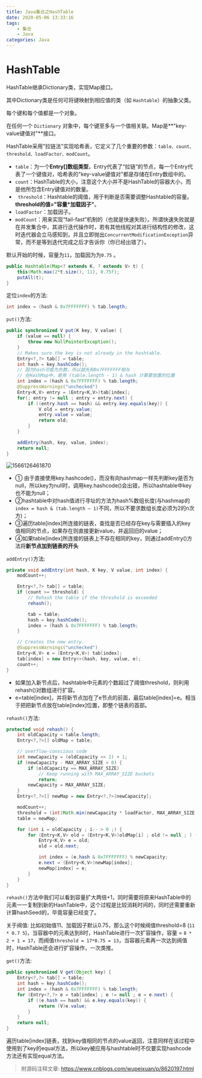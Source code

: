 ```yaml
---
title: Java集合之HashTable
date: 2020-05-06 13:33:16
tags: 
    - 集合
    - Java
categories: Java
---
```

# HashTable

HashTable继承Dictionary类，实现Map接口。

其中Dictionary类是任何可将键映射到相应值的类（如 `Hashtable`）的抽象父类。

每个键和每个值都是一个对象。

在任何一个 `Dictionary` 对象中，每个键至多与一个值相关联。Map是**"key-value键值对"**接口。

HashTable采用"拉链法"实现哈希表，它定义了几个重要的参数：`table、count、threshold、loadFactor、modCount`。

*  `table`：为一个**Entry[]数组类型**，Entry代表了“拉链”的节点，每一个Entry代表了一个键值对，哈希表的"key-value键值对"都是存储在Entry数组中的。
* `count`：HashTable的大小，注意这个大小并不是HashTable的容器大小，而是他所包含Entry键值对的数量。
* ` threshold`：Hashtable的阈值，用于判断是否需要调整Hashtable的容量。**threshold的值="容量*加载因子"**。
* `loadFactor`：加载因子。
*  `modCount`：用来实现“fail-fast”机制的（也就是快速失败）。所谓快速失败就是在并发集合中，其进行迭代操作时，若有其他线程对其进行结构性的修改，这时迭代器会立马感知到，并且立即抛出`ConcurrentModificationException`异常，而不是等到迭代完成之后才告诉你（你已经出错了）。

默认开始的时候，容量为`11`，加载因为为`0.75`  。

```java
public Hashtable(Map<? extends K, ? extends V> t) {
    this(Math.max(2*t.size(), 11), 0.75f);
    putAll(t);
}
```

 定位`index`的方法:

```java
int index = (hash & 0x7FFFFFFF) % tab.length;
```

`put()`方法:

```java
public synchronized V put(K key, V value) {
    if (value == null) {
        throw new NullPointerException();
    }
    // Makes sure the key is not already in the hashtable.
    Entry<?,?> tab[] = table;
    int hash = key.hashCode();
    // 因为hash可能为负数，所以就先和0x7FFFFFFF相与
    // 在HashMap中，是用 (table.length - 1) & hash 计算要放置的位置
    int index = (hash & 0x7FFFFFFF) % tab.length;
    @SuppressWarnings("unchecked")
    Entry<K,V> entry = (Entry<K,V>)tab[index];
    for(; entry != null ; entry = entry.next) {
        if ((entry.hash == hash) && entry.key.equals(key)) {
            V old = entry.value;
            entry.value = value;
            return old;
        }
    }

    addEntry(hash, key, value, index);
    return null;
}
```

![1566126461870](assets/1566126461870.png)

* ① 由于直接使用key.hashcode()，而没有向hashmap一样先判断key是否为null，所以key为null时，调用key.hashcode()会出错，所以hashtable中key也不能为null；
* ②hashtable中对hash值进行寻址的方法为hash%数组长度(与hashmap的`index = hash & (tab.length – 1)`不同，所以不要求数组长度必须为2的n次方)；
* ③遍历table[index]所连接的链表，查找是否已经存在key与需要插入的key值相同的节点，如果存在则直接更新value，并返回旧的value；
* ④如果table[index]所连接的链表上不存在相同的key，则通过addEntry()方法将**新节点加到链表的开头**

`addEntry()`方法:

```java
private void addEntry(int hash, K key, V value, int index) {
    modCount++;

    Entry<?,?> tab[] = table;
    if (count >= threshold) {
        // Rehash the table if the threshold is exceeded
        rehash();

        tab = table;
        hash = key.hashCode();
        index = (hash & 0x7FFFFFFF) % tab.length;
    }

    // Creates the new entry.
    @SuppressWarnings("unchecked")
    Entry<K,V> e = (Entry<K,V>) tab[index];
    tab[index] = new Entry<>(hash, key, value, e);
    count++;
}
```

* 如果加入新节点后，hashtable中元素的个数超过了阈值threshold，则利用rehash()对数组进行扩容。
*  e=table[index]，并将新节点加在了e节点的前面，最后table[index]=e。相当于把把新节点放在table[index]位置，即整个链表的首部。 


`rehash()`方法:

```java
protected void rehash() {
    int oldCapacity = table.length;
    Entry<?,?>[] oldMap = table;

    // overflow-conscious code
    int newCapacity = (oldCapacity << 1) + 1;
    if (newCapacity - MAX_ARRAY_SIZE > 0) {
        if (oldCapacity == MAX_ARRAY_SIZE)
            // Keep running with MAX_ARRAY_SIZE buckets
            return;
        newCapacity = MAX_ARRAY_SIZE;
    }
    Entry<?,?>[] newMap = new Entry<?,?>[newCapacity];

    modCount++;
    threshold = (int)Math.min(newCapacity * loadFactor, MAX_ARRAY_SIZE + 1);
    table = newMap;

    for (int i = oldCapacity ; i-- > 0 ;) {
        for (Entry<K,V> old = (Entry<K,V>)oldMap[i] ; old != null ; ) {
            Entry<K,V> e = old;
            old = old.next;

            int index = (e.hash & 0x7FFFFFFF) % newCapacity;
            e.next = (Entry<K,V>)newMap[index];
            newMap[index] = e;
        }
    }
}
```

`rehash()`方法中我们可以看到容量扩大两倍+1，同时需要将原来HashTable中的元素一一复制到新的HashTable中，这个过程是比较消耗时间的，同时还需要重新计算hashSeed的，毕竟容量已经变了。

关于阀值: 比如初始值11、加载因子默认0.75，那么这个时候阀值threshold=8 (`11 * 0.7 5`)，当容器中的元素达到8时，HashTable进行一次扩容操作，容量 = `8 * 2 + 1 = 17`，而阀值`threshold = 17*0.75 = 13`，当容器元素再一次达到阀值时，HashTable还会进行扩容操作，一次类推。

`get()`方法:

```java
public synchronized V get(Object key) {
    Entry<?,?> tab[] = table;
    int hash = key.hashCode();
    int index = (hash & 0x7FFFFFFF) % tab.length;
    for (Entry<?,?> e = tab[index] ; e != null ; e = e.next) {
        if ((e.hash == hash) && e.key.equals(key)) {
            return (V)e.value;
        }
    }
    return null;
}
```

遍历table[index]链表，找到key值相同的节点的value返回，注意同样在该过程中使用到了key的equal方法，所以key被应用与hashtable时不仅要实现hashcode方法还有实现equal方法。



> 附源码注释文章: https://www.cnblogs.com/wupeixuan/p/8620197.html